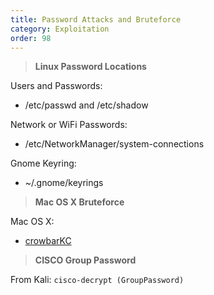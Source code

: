```yaml
---
title: Password Attacks and Bruteforce
category: Exploitation
order: 98
---
```


> **Linux Password Locations** 

Users and Passwords:<br>
* /etc/passwd and /etc/shadow

Network or WiFi Passwords:<br>
* /etc/NetworkManager/system-connections

Gnome Keyring:<br>
* ~/.gnome/keyrings

> **Mac OS X Bruteforce** 

Mac OS X:<br>
* [crowbarKC](http://www.ibootstup.com/app/com.georgestarcher.crowbarkc)

> **CISCO Group Password**

From Kali:
<code>cisco-decrypt (GroupPassword)</code>
